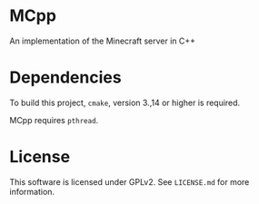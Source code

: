 # MCpp

An implementation of the Minecraft server in C++

# Dependencies
To build this project, `cmake`, version 3.,14 or higher is required.

MCpp requires `pthread`.

# License
This software is licensed under GPLv2. See `LICENSE.md` for more information.